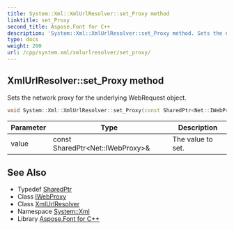 ```yaml
---
title: System::Xml::XmlUrlResolver::set_Proxy method
linktitle: set_Proxy
second_title: Aspose.Font for C++
description: 'System::Xml::XmlUrlResolver::set_Proxy method. Sets the network proxy for the underlying WebRequest object in C++.'
type: docs
weight: 200
url: /cpp/system.xml/xmlurlresolver/set_proxy/
---
```

## XmlUrlResolver::set_Proxy method


Sets the network proxy for the underlying WebRequest object.

```cpp
void System::Xml::XmlUrlResolver::set_Proxy(const SharedPtr<Net::IWebProxy> &value)
```


| Parameter | Type | Description |
| --- | --- | --- |
| value | const SharedPtr\<Net::IWebProxy\>\& | The value to set. |

## See Also

* Typedef [SharedPtr](../../../system/sharedptr/)
* Class [IWebProxy](../../../system.net/iwebproxy/)
* Class [XmlUrlResolver](../)
* Namespace [System::Xml](../../)
* Library [Aspose.Font for C++](../../../)
